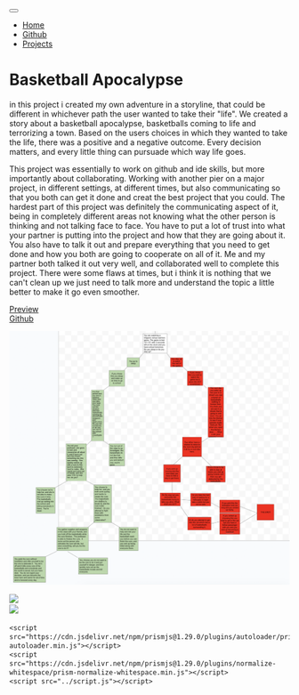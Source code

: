<!DOCTYPE html>
<html lang="en">

<head>
    <title class="owner-name">#</title>
    <meta charset="utf-8">
    <meta name="viewport" content="width=device-width, initial-scale=1">
    <link rel="stylesheet" href="https://stackpath.bootstrapcdn.com/bootstrap/4.3.1/css/bootstrap.min.css">
    <link href="https://fonts.googleapis.com/css?family=Montserrat" rel="stylesheet">
    <link href="https://cdn.jsdelivr.net/npm/prismjs@1.29.0/themes/prism.css" rel="stylesheet" />
    <link rel="stylesheet" href="../style.css" type="text/css">
    <script src="https://code.jquery.com/jquery-3.3.1.slim.min.js"></script>
    <script src="https://cdnjs.cloudflare.com/ajax/libs/popper.js/1.14.7/umd/popper.min.js"></script>
    <script src="https://stackpath.bootstrapcdn.com/bootstrap/4.3.1/js/bootstrap.min.js"></script>

</head>

<body>

<!-- Navbar -->

<nav class="navbar navbar-expand-lg navbar-dark bg-dark">
        <a class="navbar-brand owner-name" href="#"></a>
        <button class="navbar-toggler" type="button" data-toggle="collapse" data-target="#navbarSupportedContent" aria-controls="navbarSupportedContent" aria-expanded="false" aria-label="Toggle navigation">
            <span class="navbar-toggler-icon"></span>
        </button>

<div class="collapse navbar-collapse" id="navbarSupportedContent">
            <ul class="navbar-nav mr-auto">
                <li class="nav-item">
                    <a class="nav-link" href="../index.html">Home</a>
                </li>
                <li class="nav-item">
                    <a class="nav-link" href="#" id="github" target="_blank">Github</a>
                </li>
                <li class="nav-item">
                    <a class="nav-link" href="../index.html#projects">Projects</a>
                </li>
            </ul>
     </div>
</nav>

 <!-- First Container -->
 <div class="container-fluid bg-1">
        <div class="container">

<h1 class="margin text-center">Basketball Apocalypse</h1>
<p>in this project i created my own adventure in a storyline, that could be different in whichever path the user wanted to take their "life".  We created a story about a basketball apocalypse, basketballs coming to life and terrorizing a town.  Based on the users choices in which they wanted to take the life, there was a positive and a negative outcome.  Every decision matters, and every little thing can pursuade which way life goes.</p>
<p>This project was essentially to work on github and ide skills, but more importantly about collaborating.  Working with another pier on a major project, in different settings, at different times, but also communicating so that you both can get it done and creat the best project that you could.  The hardest part of this project was definitely the communicating aspect of it, being in completely different areas not knowing what the other person is thinking and not talking face to face.  You have to put a lot of trust into what your partner is putting into the project and how that they are going about it.  You also have to talk it out and prepare everything that you need to get done and how you both are going to cooperate on all of it.  Me and my partner both talked it out very well, and collaborated well to complete this project.  There were some flaws at times, but i think it is nothing that we can't clean up we just need to talk more and understand the topic a little better to make it go even smoother.</p>

<a href="http://bishoyb1251.github.io/Basketball.apocalypse.md">Preview</a><br>
<a href="https://github.com/bishoyb1251/Basketball-apocalypse.md.git">Github</a><br>

<img src="../img/Basketball-Apocalypse.png
" class="img-fluid project-img">


<div class="row">

 <!--
                <div class="col-sm-6">
                    Use this to...
                </div>
                <div class="col-sm-6">
                    ...make two columns
                </div>
     -->

</div>

 </div>
 </div>



<!-- Footer -->
<footer class="container-fluid bg-4 text-center">
<a href="#" target="_blank" id="fork"><img src="../img/fork.png"></a><br>
<a href="https://hstatsep.github.io" target="_blank"><img src="https://hstatsep.github.io/img/hstatsep-logo-small.png" id="sep"></a>
</footer>


<script src="https://cdn.jsdelivr.net/npm/prismjs@1.29.0/components/prism-core.min.js"></script>
    <script src="https://cdn.jsdelivr.net/npm/prismjs@1.29.0/plugins/autoloader/prism-autoloader.min.js"></script>
    <script src="https://cdn.jsdelivr.net/npm/prismjs@1.29.0/plugins/normalize-whitespace/prism-normalize-whitespace.min.js"></script>
    <script src="../script.js"></script>
</body>

</html>
